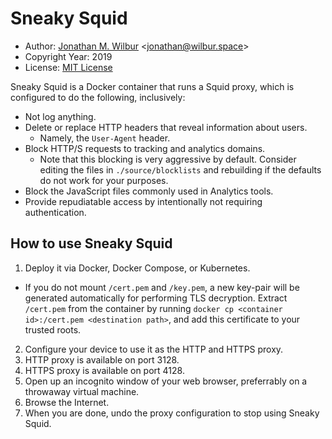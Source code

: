 # Sneaky Squid

* Author: [Jonathan M. Wilbur](https://jonathan.wilbur.space) <[jonathan@wilbur.space](mailto:jonathan@wilbur.space)>
* Copyright Year: 2019
* License: [MIT License](https://mit-license.org/)

Sneaky Squid is a Docker container that runs a Squid proxy, which is configured
to do the following, inclusively:

- Not log anything.
- Delete or replace HTTP headers that reveal information about users.
  - Namely, the `User-Agent` header.
- Block HTTP/S requests to tracking and analytics domains.
  - Note that this blocking is very aggressive by default. Consider editing
    the files in `./source/blocklists` and rebuilding if the defaults do not
    work for your purposes.
- Block the JavaScript files commonly used in Analytics tools.
- Provide repudiatable access by intentionally not requiring authentication.

## How to use Sneaky Squid

1. Deploy it via Docker, Docker Compose, or Kubernetes.
  - If you do not mount `/cert.pem` and `/key.pem`, a new key-pair will be
    generated automatically for performing TLS decryption. Extract `/cert.pem`
    from the container by running
    `docker cp <container id>:/cert.pem <destination path>`, and add this
    certificate to your trusted roots.
2. Configure your device to use it as the HTTP and HTTPS proxy.
  1. HTTP proxy is available on port 3128.
  2. HTTPS proxy is available on port 4128.
3. Open up an incognito window of your web browser, preferrably on a
   throwaway virtual machine.
4. Browse the Internet.
5. When you are done, undo the proxy configuration to stop using Sneaky Squid.
6. If the client is not throwaway, delete your browser history.
7. If the client is not throwaway, delete the certificate from your trusted
   root certificates when you are done.

## TODO

- [x] HTTPS Interception
- [ ] Healthcheck
- [x] `docker-compose.yml`
- [x] Create Kubernetes deployment.

## Contact Me

If you would like to suggest fixes or improvements on this library, please just
[leave an issue on this GitHub page](https://github.com/JonathanWilbur/sneaky-squid/issues). If you would like to contact me for other reasons,
please email me at [jonathan@wilbur.space](mailto:jonathan@wilbur.space)
([My GPG Key](https://jonathan.wilbur.space/downloads/jonathan@wilbur.space.gpg.pub))
([My TLS Certificate](https://jonathan.wilbur.space/downloads/jonathan@wilbur.space.chain.pem)). :boar: